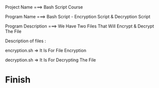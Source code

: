 Project Name ===> Bash Script Course

Program Name ===> Bash Script - Encryption Script & Decryption Script 

Program Description ===> We Have Two Files That Will Encrypt & Decrypt The File

Description of files : 

encryption.sh => It Is For File Encryption

decryption.sh => It Is For Decrypting The File


# Finish 
